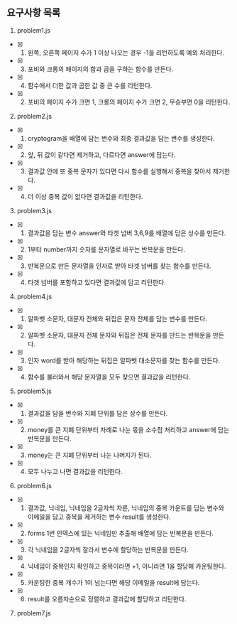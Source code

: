 ## 요구사항 목록

1. problem1.js

- [x] 1. 왼쪽, 오른쪽 페이지 수가 1 이상 나오는 경우 -1을 리턴하도록 예외 처리한다.
- [x] 3. 포비와 크롱의 페이지의 합과 곱을 구하는 함수를 만든다.
- [x] 4. 함수에서 더한 값과 곱한 값 중 큰 수를 리턴한다.
- [x] 2. 포비의 페이지 수가 크면 1, 크롱의 페이지 수가 크면 2, 무승부면 0을 리턴한다.

2. problem2.js

- [x] 1. cryptogram을 배열에 담는 변수와 최종 결과값을 담는 변수를 생성한다.
- [x] 2. 앞, 뒤 값이 같다면 제거하고, 다르다면 answer에 담는다.
- [x] 3. 결과값 안에 또 중복 문자가 있다면 다시 함수를 실행해서 중복을 찾아서 제거한다.
- [x] 4. 더 이상 중복 값이 없다면 결과값을 리턴한다.

3. problem3.js

- [x] 1. 결과값을 담는 변수 answer와 타겟 넘버 3,6,9를 배열에 담은 상수를 만든다.
- [x] 2. 1부터 number까지 숫자를 문자열로 바꾸는 반복문을 만든다.
- [x] 3. 반복문으로 만든 문자열을 인자로 받아 타겟 넘버를 찾는 함수를 만든다.
- [x] 4. 타겟 넘버를 포함하고 있다면 결과값에 담고 리턴한다.

4. problem4.js

- [x] 1. 알파벳 소문자, 대문자 전체와 뒤집은 문자 전체를 담는 변수를 만든다.
- [x] 2. 알파벳 소문자, 대문자 전체 문자와 뒤집은 전체 문자를 만드는 반복문을 만든다.
- [x] 3. 인자 word를 받아 해당하는 뒤집은 알파벳 대소문자를 찾는 함수를 만든다.
- [x] 4. 함수를 불러와서 해당 문자열을 모두 찾으면 결과값을 리턴한다.

5. problem5.js

- [x] 1. 결과값을 담을 변수와 지폐 단위를 담은 상수를 만든다.
- [x] 2. money를 큰 지폐 단위부터 차례로 나눈 몫을 소수점 처리하고 answer에 담는 반복문을 만든다.
- [x] 3. money는 큰 지폐 단위부터 나눈 나머지가 된다.
- [x] 4. 모두 나누고 나면 결과값을 리턴한다.

6. problem6.js

- [x] 1. 결과값, 닉네임, 닉네임을 2글자씩 자른, 닉네임의 중복 카운트를 담는 변수와 이메일을 담고 중복을 제거하는 변수 result를 생성한다.
- [x] 2. forms 1번 인덱스에 있는 닉네임만 추출해 배열에 담는 반복문을 만든다.
- [x] 3. 각 닉네임을 2글자씩 잘라서 변수에 할당하는 반복문을 만든다.
- [x] 4. 닉네임이 중복인지 확인하고 중복이라면 +1, 아니라면 1을 할당해 카운팅한다.
- [x] 5. 카운팅한 중복 개수가 1이 넘는다면 해당 이메일을 result에 담는다.
- [x] 6. result를 오름차순으로 정렬하고 결과값에 할당하고 리턴한다.

7. problem7.js
